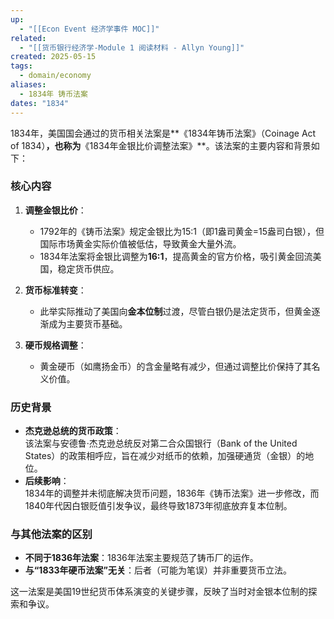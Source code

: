 ```yaml
---
up:
  - "[[Econ Event 经济学事件 MOC]]"
related:
  - "[[货币银行经济学-Module 1 阅读材料 - Allyn Young]]"
created: 2025-05-15
tags:
  - domain/economy
aliases:
  - 1834年 铸币法案
dates: "1834"
---
```

1834年，美国国会通过的货币相关法案是**《1834年铸币法案》（Coinage Act of 1834）**，也称为**《1834年金银比价调整法案》**。该法案的主要内容和背景如下：

### **核心内容**
1. **调整金银比价**：  
   - 1792年的《铸币法案》规定金银比为15:1（即1盎司黄金=15盎司白银），但国际市场黄金实际价值被低估，导致黄金大量外流。  
   - 1834年法案将金银比调整为**16:1**，提高黄金的官方价格，吸引黄金回流美国，稳定货币供应。

2. **货币标准转变**：  
   - 此举实际推动了美国向**金本位制**过渡，尽管白银仍是法定货币，但黄金逐渐成为主要货币基础。

3. **硬币规格调整**：  
   - 黄金硬币（如鹰扬金币）的含金量略有减少，但通过调整比价保持了其名义价值。

### **历史背景**
- **杰克逊总统的货币政策**：  
  该法案与安德鲁·杰克逊总统反对第二合众国银行（Bank of the United States）的政策相呼应，旨在减少对纸币的依赖，加强硬通货（金银）的地位。
- **后续影响**：  
  1834年的调整并未彻底解决货币问题，1836年《铸币法案》进一步修改，而1840年代因白银贬值引发争议，最终导致1873年彻底放弃复本位制。

### **与其他法案的区别**
- **不同于1836年法案**：1836年法案主要规范了铸币厂的运作。
- **与“1833年硬币法案”无关**：后者（可能为笔误）并非重要货币立法。

这一法案是美国19世纪货币体系演变的关键步骤，反映了当时对金银本位制的探索和争议。